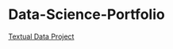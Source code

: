 # Data-Science-Portfolio
[Textual Data Project](https/natesock.github.io/Data-Science-Portfolio/blob/main/TextualDataProject.html)
